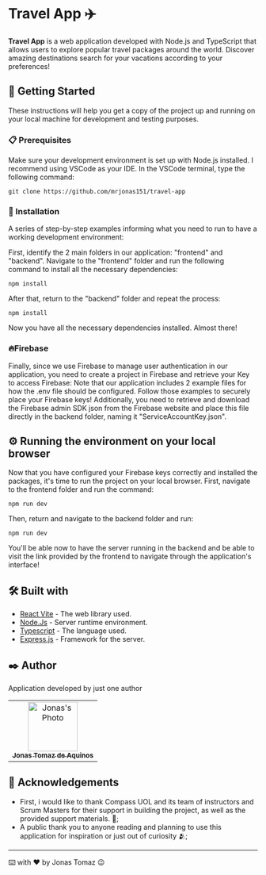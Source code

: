 # Travel App ✈️

**Travel App** is a web application developed with Node.js and TypeScript that allows users to explore popular travel packages around the world. Discover amazing destinations search for your vacations according to your preferences!

## 🚀 Getting Started

These instructions will help you get a copy of the project up and running on your local machine for development and testing purposes.

### 📋 Prerequisites

Make sure your development environment is set up with Node.js installed. I recommend using VSCode as your IDE. In the VSCode terminal, type the following command:


```
git clone https://github.com/mrjonas151/travel-app
```

### 🔧 Installation

A series of step-by-step examples informing what you need to run to have a working development environment:

First, identify the 2 main folders in our application: "frontend" and "backend".
Navigate to the "frontend" folder and run the following command to install all the necessary dependencies:

```
npm install
```

After that, return to the "backend" folder and repeat the process:

```
npm install
```

Now you have all the necessary dependencies installed. Almost there!

### 🔥Firebase
Finally, since we use Firebase to manage user authentication in our application, you need to create a project in Firebase and retrieve your Key to access Firebase:
Note that our application includes 2 example files for how the .env file should be configured. Follow those examples to securely place your Firebase keys!
Additionally, you need to retrieve and download the Firebase admin SDK json from the Firebase website and place this file directly in the backend folder, naming it "ServiceAccountKey.json".

## ⚙️ Running the environment on your local browser

Now that you have configured your Firebase keys correctly and installed the packages, it's time to run the project on your local browser. First, navigate to the frontend folder and run the command:

```
npm run dev
```

Then, return and navigate to the backend folder and run:

```
npm run dev
```


You'll be able now to have the server running in the backend and be able to visit the link provided by the frontend to navigate through the application's interface!

## 🛠️ Built with

* [React Vite](https://vitejs.dev/guide/) - The web library used.
* [Node.Js](https://nodejs.org/en) - Server runtime environment.
* [Typescript](https://www.typescriptlang.org/) - The language used.
* [Express.js](https://expressjs.com/pt-br/) - Framework for the server.

## ✒️ Author

Application developed by just one author

<div align="center">
  <table>
    <tr>
      <td align="center">
        <a href="https://github.com/mrjonas151">
          <img src="https://avatars.githubusercontent.com/u/89425034?v=4" width="100px;" alt="Jonas's Photo"/><br>
          <sub>
            <b>Jonas Tomaz de Aquinos</b>
          </sub>
        </a>
      </td>
    </tr>
  </table>
</div>

## 🎁 Acknowledgements

* First, i would like to thank Compass UOL and its team of instructors and Scrum Masters for their support in building the project, as well as the provided support materials. 📢;
* A public thank you to anyone reading and planning to use this application for inspiration or just out of curiosity 🫂;

---
⌨️ with ❤️ by Jonas Tomaz 😉
